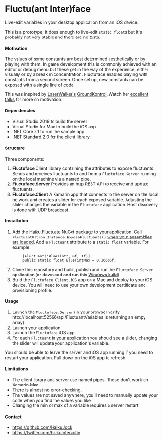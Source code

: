 # Fluctu(ant Inter)face
Live-edit variables in your desktop application from an iOS device.

This is a prototype; it does enough to live-edit `static float`s but it's probably not very stable and there are no tests.

#### Motivation
The values of some constants are best determined aesthetically or by playing with them. In game development this is commonly achieved with an editor or debug menu but these get in the way of the experience, either visually or by a break in concentration. Fluctuface enables playing with constants from a second screen. Once set up, new constants can be exposed with a single line of code.

This was inspired by [LazerWalker's]("https://twitter.com/lazerwalker") [GroundKontrol]("https://github.com/lazerwalker/GroundKontrol"). Watch her [excellent]("https://www.youtube.com/watch?v=-aXrLvdrnao&t=23m51s") [talks]("https://youtu.be/stM33UcLPJ0") for more on motivation.

#### Dependencies
* Visual Studio 2019 to build the server
* Visual Studio for Mac to build the iOS app
* .NET Core 3.1 to run the sample app
* .NET Standard 2.0 for the client library

#### Structure
Three components:
1. **Fluctuface** Client library containing the attributes to expose fluctuants. Sends and receives fluctuants to and from a `Fluctuface.Server` running on the local machine via a named pipe.
2. **Fluctuface.Server** Provides an http REST API to receive and update fluctuants.
3. **Fluctuface.Client** A Xamarin app that connects to the server on the local network and creates a slider for each exposed variable. Adjusting the slider changes the variable in the `Fluctuface` application. Host discovery is done with UDP broadcast.

#### Installation
1. Add the [Haiku.Fluctuate]("https://www.nuget.org/packages/Haiku.Fluctuface") NuGet package to your application. Call `FluctuantPatron.Instance.ExposeFluctuants()` [when your assemblies are loaded]("./WaitForAssembliesSample.md"). Add a `Fluctuant` attribute to a `static float` variable. For example:
```
        [Fluctuant("BlueTint", 0f, 1f)]
        public static float BlueTintMax = 0.16666f;
```
2. Clone this repository and build, publish and run the `Fluctuface.Server` application (or download and run this [Windows build]("https://fluctuface.s3-eu-west-1.amazonaws.com/Fluctuface.Server-Win.zip"))
3. Build the `Fluctuface.Client.iOS` app on a Mac and deploy to your iOS device. You will need to use your own development certificate and provisioning profile.

#### Usage
1. Launch the `Fluctuface.Server` (in your browser verify http://localhost:52596/api/FluctuantVariables is returning an empy array)
2. Launch your application
3. Launch the `Fluctuface` iOS app
4. For each `Fluctuant` in your application you should see a slider, changing the slider will update your application's variable.

You should be able to leave the server and iOS app running if you need to restart your application. Pull down on the iOS app to refresh.

#### Limitations
* The client library and server use named pipes. These don't work on Xamarin.Mac.
* There is almost no error-checking.
* The values are not saved anywhere, you'll need to manually update your code when you find the values you like.
* Changing the min or max of a variable requires a server restart

#### Contact
* https://github.com/HaikuJock
* https://twitter.com/haikuinteractiv
